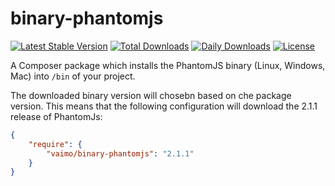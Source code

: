 # binary-phantomjs

[![Latest Stable Version](https://poser.pugx.org/vaimo/binary-phantomjs/v/stable)](https://packagist.org/packages/vaimo/binary-phantomjs)
[![Total Downloads](https://poser.pugx.org/vaimo/binary-phantomjs/downloads)](https://packagist.org/packages/vaimo/binary-phantomjs)
[![Daily Downloads](https://poser.pugx.org/vaimo/binary-phantomjs/d/daily)](https://packagist.org/packages/vaimo/binary-phantomjs)
[![License](https://poser.pugx.org/vaimo/binary-phantomjs/license)](https://packagist.org/packages/vaimo/binary-phantomjs)

A Composer package which installs the PhantomJS binary (Linux, Windows, Mac) into `/bin` of your project.

The downloaded binary version will chosebn based on che package version. This means that the following configuration will download the 2.1.1 release of PhantomJs:

```json
{
    "require": {
        "vaimo/binary-phantomjs": "2.1.1"
    }
}
```

